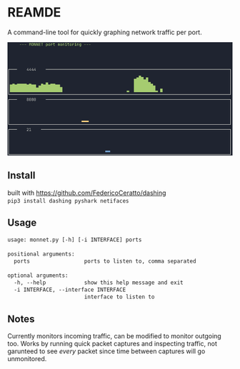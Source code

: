 # REAMDE

A command-line tool for quickly graphing network traffic per port.

![screenshot](image.png)

## Install

built with https://github.com/FedericoCeratto/dashing  
`pip3 install dashing pyshark netifaces`

## Usage

```
usage: monnet.py [-h] [-i INTERFACE] ports

positional arguments:
  ports                 ports to listen to, comma separated

optional arguments:
  -h, --help            show this help message and exit
  -i INTERFACE, --interface INTERFACE
                        interface to listen to

```

## Notes

Currently monitors incoming traffic, can be modified to monitor outgoing too. 
Works by running quick packet captures and inspecting traffic, not garunteed to see *every* packet since time between captures will go unmonitored.